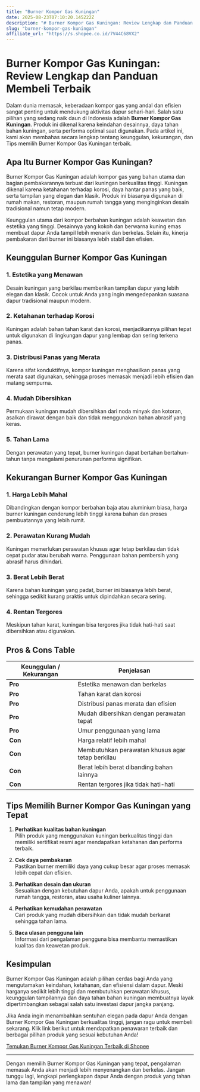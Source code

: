 ```yaml
---
title: "Burner Kompor Gas Kuningan"
date: 2025-08-23T07:10:20.145222Z
description: "# Burner Kompor Gas Kuningan: Review Lengkap dan Panduan Membeli Terbaik..."
slug: "burner-kompor-gas-kuningan"
affiliate_url: "https://s.shopee.co.id/7V44C68VX2"
---
```

# Burner Kompor Gas Kuningan: Review Lengkap dan Panduan Membeli Terbaik

Dalam dunia memasak, keberadaan kompor gas yang andal dan efisien sangat penting untuk mendukung aktivitas dapur sehari-hari. Salah satu pilihan yang sedang naik daun di Indonesia adalah **Burner Kompor Gas Kuningan**. Produk ini dikenal karena keindahan desainnya, daya tahan bahan kuningan, serta performa optimal saat digunakan. Pada artikel ini, kami akan membahas secara lengkap tentang keunggulan, kekurangan, dan Tips memilih Burner Kompor Gas Kuningan terbaik.

## Apa Itu Burner Kompor Gas Kuningan?

Burner Kompor Gas Kuningan adalah kompor gas yang bahan utama dan bagian pembakarannya terbuat dari kuningan berkualitas tinggi. Kuningan dikenal karena ketahanan terhadap korosi, daya hantar panas yang baik, serta tampilan yang elegan dan klasik. Produk ini biasanya digunakan di rumah makan, restoran, maupun rumah tangga yang menginginkan desain tradisional namun tetap modern.

Keunggulan utama dari kompor berbahan kuningan adalah keawetan dan estetika yang tinggi. Desainnya yang kokoh dan berwarna kuning emas membuat dapur Anda tampil lebih menarik dan berkelas. Selain itu, kinerja pembakaran dari burner ini biasanya lebih stabil dan efisien.

## Keunggulan Burner Kompor Gas Kuningan

### 1. Estetika yang Menawan
Desain kuningan yang berkilau memberikan tampilan dapur yang lebih elegan dan klasik. Cocok untuk Anda yang ingin mengedepankan suasana dapur tradisional maupun modern.

### 2. Ketahanan terhadap Korosi
Kuningan adalah bahan tahan karat dan korosi, menjadikannya pilihan tepat untuk digunakan di lingkungan dapur yang lembap dan sering terkena panas.

### 3. Distribusi Panas yang Merata
Karena sifat konduktifnya, kompor kuningan menghasilkan panas yang merata saat digunakan, sehingga proses memasak menjadi lebih efisien dan matang sempurna.

### 4. Mudah Dibersihkan
Permukaan kuningan mudah dibersihkan dari noda minyak dan kotoran, asalkan dirawat dengan baik dan tidak menggunakan bahan abrasif yang keras.

### 5. Tahan Lama
Dengan perawatan yang tepat, burner kuningan dapat bertahan bertahun-tahun tanpa mengalami penurunan performa signifikan.

## Kekurangan Burner Kompor Gas Kuningan

### 1. Harga Lebih Mahal
Dibandingkan dengan kompor berbahan baja atau aluminium biasa, harga burner kuningan cenderung lebih tinggi karena bahan dan proses pembuatannya yang lebih rumit.

### 2. Perawatan Kurang Mudah
Kuningan memerlukan perawatan khusus agar tetap berkilau dan tidak cepat pudar atau berubah warna. Penggunaan bahan pembersih yang abrasif harus dihindari.

### 3. Berat Lebih Berat
Karena bahan kuningan yang padat, burner ini biasanya lebih berat, sehingga sedikit kurang praktis untuk dipindahkan secara sering.

### 4. Rentan Tergores
Meskipun tahan karat, kuningan bisa tergores jika tidak hati-hati saat dibersihkan atau digunakan.

## Pros & Cons Table

| Keunggulan / Kekurangan | Penjelasan |
|--------------------------|------------|
| **Pro** | Estetika menawan dan berkelas |
| **Pro** | Tahan karat dan korosi |
| **Pro** | Distribusi panas merata dan efisien |
| **Pro** | Mudah dibersihkan dengan perawatan tepat |
| **Pro** | Umur penggunaan yang lama |
| **Con** | Harga relatif lebih mahal |
| **Con** | Membutuhkan perawatan khusus agar tetap berkilau |
| **Con** | Berat lebih berat dibanding bahan lainnya |
| **Con** | Rentan tergores jika tidak hati-hati |

## Tips Memilih Burner Kompor Gas Kuningan yang Tepat

1. **Perhatikan kualitas bahan kuningan**  
Pilih produk yang menggunakan kuningan berkualitas tinggi dan memiliki sertifikat resmi agar mendapatkan ketahanan dan performa terbaik.

2. **Cek daya pembakaran**  
Pastikan burner memiliki daya yang cukup besar agar proses memasak lebih cepat dan efisien.

3. **Perhatikan desain dan ukuran**  
Sesuaikan dengan kebutuhan dapur Anda, apakah untuk penggunaan rumah tangga, restoran, atau usaha kuliner lainnya.

4. **Perhatikan kemudahan perawatan**  
Cari produk yang mudah dibersihkan dan tidak mudah berkarat sehingga tahan lama.

5. **Baca ulasan pengguna lain**  
Informasi dari pengalaman pengguna bisa membantu memastikan kualitas dan keawetan produk.

## Kesimpulan

Burner Kompor Gas Kuningan adalah pilihan cerdas bagi Anda yang mengutamakan keindahan, ketahanan, dan efisiensi dalam dapur. Meski harganya sedikit lebih tinggi dan membutuhkan perawatan khusus, keunggulan tampilannya dan daya tahan bahan kuningan membuatnya layak dipertimbangkan sebagai salah satu investasi dapur jangka panjang.

Jika Anda ingin menambahkan sentuhan elegan pada dapur Anda dengan Burner Kompor Gas Kuningan berkualitas tinggi, jangan ragu untuk membeli sekarang. Klik link berikut untuk mendapatkan penawaran terbaik dan berbagai pilihan produk yang sesuai kebutuhan Anda!

[Temukan Burner Kompor Gas Kuningan Terbaik di Shopee](https://s.shopee.co.id/7V44C68VX2)

---

Dengan memilih Burner Kompor Gas Kuningan yang tepat, pengalaman memasak Anda akan menjadi lebih menyenangkan dan berkelas. Jangan tunggu lagi, lengkapi perlengkapan dapur Anda dengan produk yang tahan lama dan tampilan yang menawan!